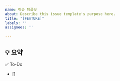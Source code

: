 ```yaml
---
name: 이슈 템플릿
about: Describe this issue template's purpose here.
title: "[FEATURE]"
labels: ''
assignees: ''

---
```


💡 요약
- 

✅ To-Do
- []

